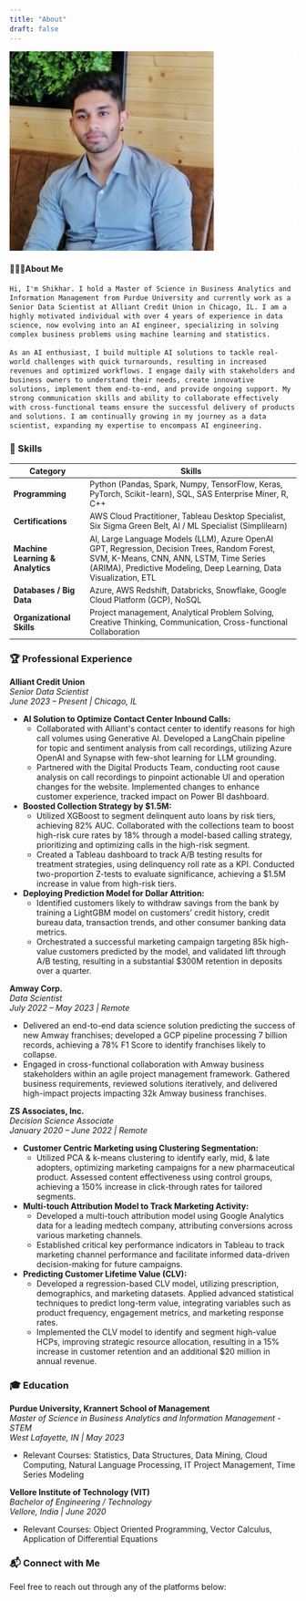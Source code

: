 ```yaml
---
title: "About"
draft: false
---
```

![image](/Cover_About_Me.png "Shikhar Kanaskar")

#### 🙎🏻‍♂️About Me
    Hi, I'm Shikhar. I hold a Master of Science in Business Analytics and Information Management from Purdue University and currently work as a Senior Data Scientist at Alliant Credit Union in Chicago, IL. I am a highly motivated individual with over 4 years of experience in data science, now evolving into an AI engineer, specializing in solving complex business problems using machine learning and statistics.
    
    As an AI enthusiast, I build multiple AI solutions to tackle real-world challenges with quick turnarounds, resulting in increased revenues and optimized workflows. I engage daily with stakeholders and business owners to understand their needs, create innovative solutions, implement them end-to-end, and provide ongoing support. My strong communication skills and ability to collaborate effectively with cross-functional teams ensure the successful delivery of products and solutions. I am continually growing in my journey as a data scientist, expanding my expertise to encompass AI engineering.

### 📌 Skills
| **Category**                     | **Skills**                                                                                          |
|----------------------------------|-----------------------------------------------------------------------------------------------------|
| **Programming**                  | Python (Pandas, Spark, Numpy, TensorFlow, Keras, PyTorch, Scikit-learn), SQL, SAS Enterprise Miner, R, C++ |
| **Certifications**               | AWS Cloud Practitioner, Tableau Desktop Specialist, Six Sigma Green Belt, AI / ML Specialist (Simplilearn) |
| **Machine Learning & Analytics** | AI, Large Language Models (LLM), Azure OpenAI GPT, Regression, Decision Trees, Random Forest, SVM, K-Means, CNN, ANN, LSTM, Time Series (ARIMA), Predictive Modeling, Deep Learning, Data Visualization, ETL |
| **Databases / Big Data**         | Azure, AWS Redshift, Databricks, Snowflake, Google Cloud Platform (GCP), NoSQL                      |
| **Organizational Skills**        | Project management, Analytical Problem Solving, Creative Thinking, Communication, Cross-functional Collaboration |

### 🏆 Professional Experience

**Alliant Credit Union**  
*Senior Data Scientist*  
*June 2023 – Present | Chicago, IL*  
- **AI Solution to Optimize Contact Center Inbound Calls:**  
  - Collaborated with Alliant's contact center to identify reasons for high call volumes using Generative AI. Developed a LangChain pipeline for topic and sentiment analysis from call recordings, utilizing Azure OpenAI and Synapse with few-shot learning for LLM grounding.  
  - Partnered with the Digital Products Team, conducting root cause analysis on call recordings to pinpoint actionable UI and operation changes for the website. Implemented changes to enhance customer experience, tracked impact on Power BI dashboard.
- **Boosted Collection Strategy by $1.5M:**  
  - Utilized XGBoost to segment delinquent auto loans by risk tiers, achieving 82% AUC. Collaborated with the collections team to boost high-risk cure rates by 18% through a model-based calling strategy, prioritizing and optimizing calls in the high-risk segment.  
  - Created a Tableau dashboard to track A/B testing results for treatment strategies, using delinquency roll rate as a KPI. Conducted two-proportion Z-tests to evaluate significance, achieving a $1.5M increase in value from high-risk tiers.
- **Deploying Prediction Model for Dollar Attrition:**  
  - Identified customers likely to withdraw savings from the bank by training a LightGBM model on customers’ credit history, credit bureau data, transaction trends, and other consumer banking data metrics.  
  - Orchestrated a successful marketing campaign targeting 85k high-value customers predicted by the model, and validated lift through A/B testing, resulting in a substantial $300M retention in deposits over a quarter.

**Amway Corp.**  
*Data Scientist*  
*July 2022 – May 2023 | Remote*  
- Delivered an end-to-end data science solution predicting the success of new Amway franchises; developed a GCP pipeline processing 7 billion records, achieving a 78% F1 Score to identify franchises likely to collapse.  
- Engaged in cross-functional collaboration with Amway business stakeholders within an agile project management framework. Gathered business requirements, reviewed solutions iteratively, and delivered high-impact projects impacting 32k Amway business franchises.

**ZS Associates, Inc.**  
*Decision Science Associate*  
*January 2020 – June 2022 | Remote*  
- **Customer Centric Marketing using Clustering Segmentation:**  
  - Utilized PCA & k-means clustering to identify early, mid, & late adopters, optimizing marketing campaigns for a new pharmaceutical product. Assessed content effectiveness using control groups, achieving a 150% increase in click-through rates for tailored segments.  
- **Multi-touch Attribution Model to Track Marketing Activity:**  
  - Developed a multi-touch attribution model using Google Analytics data for a leading medtech company, attributing conversions across various marketing channels.  
  - Established critical key performance indicators in Tableau to track marketing channel performance and facilitate informed data-driven decision-making for future campaigns.  
- **Predicting Customer Lifetime Value (CLV):**  
  - Developed a regression-based CLV model, utilizing prescription, demographics, and marketing datasets. Applied advanced statistical techniques to predict long-term value, integrating variables such as product frequency, engagement metrics, and marketing response rates.  
  - Implemented the CLV model to identify and segment high-value HCPs, improving strategic resource allocation, resulting in a 15% increase in customer retention and an additional $20 million in annual revenue.

### 🎓 Education

**Purdue University, Krannert School of Management**  
*Master of Science in Business Analytics and Information Management - STEM*  
*West Lafayette, IN | May 2023*  
- Relevant Courses: Statistics, Data Structures, Data Mining, Cloud Computing, Natural Language Processing, IT Project Management, Time Series Modeling

**Vellore Institute of Technology (VIT)**  
*Bachelor of Engineering / Technology*  
*Vellore, India | June 2020*  
- Relevant Courses: Object Oriented Programming, Vector Calculus, Application of Differential Equations

### 📬 Connect with Me

Feel free to reach out through any of the platforms below:

